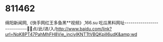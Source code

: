 # 811462
绵阳新闻网,《快手网红王多鱼黑**视频》,166.su 吃瓜黑料网址----------------------------🕌🕌点/此/进/入/http://www.baidu.com/link?url=NoK8PT47PahMhFH8Vie_jnciyIKNTTtVBQKpill6udK&amp;wd
